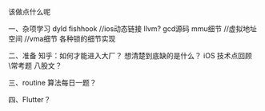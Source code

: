 该做点什么呢

一、杂项学习
dyld
fishhook
//ios动态链接
llvm?
gcd源码
mmu细节
//虚拟地址空间 
//vma细节
各种锁的细节实现

二、准备
知乎：如何才能进入大厂？ 想清楚到底缺的是什么？
iOS 技术点回顾\常考题
八股文？

三、routine
算法每日一题？

四、Flutter？


